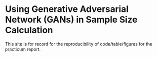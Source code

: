 # Using Generative Adversarial Network (GANs) in Sample Size Calculation
This site is for record for the reproducibility of code/table/figures for the practicum report. 
